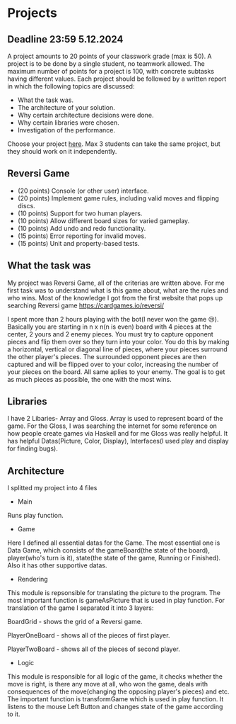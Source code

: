 # Projects 

## Deadline 23:59 5.12.2024

A project amounts to 20 points of your classwork grade (max is 50). 
A project is to be done by a single student, no teamwork allowed. 
The maximum number of points for a project is 100, with concrete subtasks having different values.
Each project should be followed by a written report in which the following topics are discussed:

* What the task was.
* The architecture of your solution.
* Why certain architecture decisions were done. 
* Why certain libraries were chosen.
* Investigation of the performance.

Choose your project [here](https://docs.google.com/spreadsheets/d/138z6qgMBtROwDxh4niDajSIGZNb4r-ucpLowJDk7qjM/edit?usp=sharing). Max 3 students can take the same project, but they should work on it independently. 

## Reversi Game

* (20 points) Console (or other user) interface.
* (20 points) Implement game rules, including valid moves and flipping discs.
* (10 points) Support for two human players.
* (10 points) Allow different board sizes for varied gameplay.
* (10 points) Add undo and redo functionality.
* (15 points) Error reporting for invalid moves.
* (15 points) Unit and property-based tests.

## What the task was

My project was Reversi Game, all of the criterias are written above. For me first task was to understand what is this game about, what are the rules and who wins. Most of the knowledge I got from the first website that pops up searching Reversi game https://cardgames.io/reversi/

I spent more than 2 hours playing with the bot(I never won the game 😢). Basically you are starting in n x n(n is even) board with 4 pieces at the center, 2 yours and 2 enemy pieces. You must try to capture opponent pieces and flip them over so they turn into your color. You do this by making a horizontal, vertical or diagonal line of pieces, where your pieces surround the other player's pieces. The surrounded opponent pieces are then captured and will be flipped over to your color, increasing the number of your pieces on the board. All same aplies to your enemy. The goal is to get as much pieces as possible, the one with the most wins.

## Libraries

I have 2 Libaries- Array and Gloss. Array is used to represent board of the game. For the Gloss, I was searching the internet for some reference on how people create games via Haskell and for me Gloss was really helpful. It has helpful Datas(Picture, Color, Display), Interfaces(I used play and display for finding bugs). 

## Architecture 

I splitted my project into 4 files

* Main

Runs play function.

* Game

Here I defined all essential datas for the Game. The most essential one is Data Game, which consists of the gameBoard(the state of the board), player(who's turn is it), state(the state of the game, Running or Finished). Also it has other supportive datas. 

* Rendering

This module is repsonsible for translating the picture to the program. The most important function is gameAsPicture that is used in play function. For translation of the game I separated it into 3 layers: 

BoardGrid - shows the grid of a Reversi game.

PlayerOneBoard - shows all of the pieces of first player.

PlayerTwoBoard - shows all of the pieces of second player.

* Logic

This module is responsible for all logic of the game, it checks whether the move is right, is there any move at all, who won the game, deals with consequences of the move(changing the opposing player's pieces) and etc. The important function is transformGame which is used in play function. It listens to the mouse Left Button and changes state of the game according to it.

